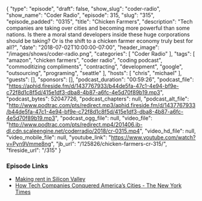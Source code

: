 {
  "type": "episode",
  "draft": false,
  "show_slug": "coder-radio",
  "show_name": "Coder Radio",
  "episode": 315,
  "slug": "315",
  "episode_padded": "0315",
  "title": "Chicken Farmers",
  "description": "Tech companies are taking over cities and becoming more powerful than some nations. Is there a moral stand developers inside these huge corporations should be taking? Or is the shift to a chicken farmer economy truly best for all?",
  "date": "2018-07-02T10:00:00-07:00",
  "header_image": "/images/shows/coder-radio.png",
  "categories": [
    "Coder Radio"
  ],
  "tags": [
    "amazon",
    "chicken farmers",
    "coder radio",
    "coding podcast",
    "commoditizing compliments",
    "contracting",
    "development",
    "google",
    "outsourcing",
    "programing",
    "seattle"
  ],
  "hosts": [
    "chris",
    "michael"
  ],
  "guests": [],
  "sponsors": [],
  "podcast_duration": "00:59:26",
  "podcast_file": "https://aphid.fireside.fm/d/1437767933/b44de5fa-47c1-4e94-bf9e-c72f8d1c8f5d/415e1df3-dba8-4b87-a6fc-4e5d70f89b19.mp3",
  "podcast_bytes": 52047726,
  "podcast_chapters": null,
  "podcast_alt_file": "http://www.podtrac.com/pts/redirect.mp3/aphid.fireside.fm/d/1437767933/b44de5fa-47c1-4e94-bf9e-c72f8d1c8f5d/415e1df3-dba8-4b87-a6fc-4e5d70f89b19.mp3",
  "podcast_ogg_file": null,
  "video_file": "http://www.podtrac.com/pts/redirect.mp4/201406.jb-dl.cdn.scaleengine.net/coderradio/2018/cr-0315.mp4",
  "video_hd_file": null,
  "video_mobile_file": null,
  "youtube_link": "https://www.youtube.com/watch?v=Pyn9Vmme8ng",
  "jb_url": "/125826/chicken-farmers-cr-315/",
  "fireside_url": "/315"
}


### Episode Links

  * [Making rent in Silicon Valley ](https://www.youtube.com/watch?v=6dLo8ES4Bac "Making rent in Silicon Valley ")
  * [How Tech Companies Conquered America’s Cities - The New York Times](https://www.nytimes.com/2018/06/20/technology/tech-companies-conquered-cities.html "How Tech Companies Conquered America’s Cities - The New York Times")


